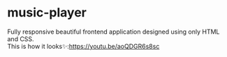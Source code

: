 # music-player
Fully responsive beautiful frontend application designed using only HTML and CSS.
<br/>
This is how it looks✨:https://youtu.be/aoQDGR6s8sc
